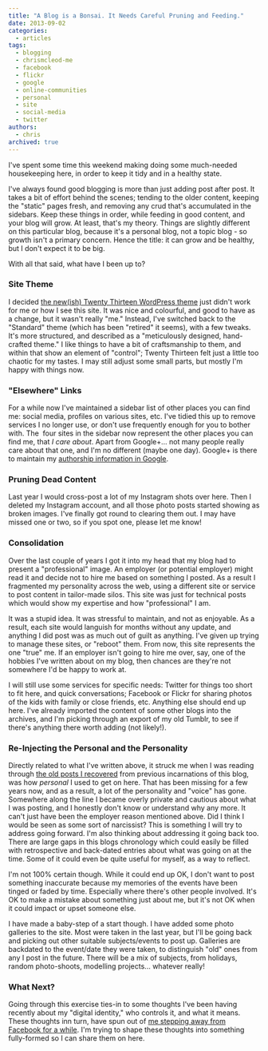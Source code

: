 ```yaml
---
title: "A Blog is a Bonsai. It Needs Careful Pruning and Feeding."
date: 2013-09-02
categories:
  - articles
tags:
  - blogging
  - chrismcleod-me
  - facebook
  - flickr
  - google
  - online-communities
  - personal
  - site
  - social-media
  - twitter
authors:
  - chris
archived: true
---
```


I've spent some time this weekend making doing some much-needed housekeeping here, in order to keep it tidy and in a healthy state.

I've always found good blogging is more than just adding post after post. It takes a bit of effort behind the scenes; tending to the older content, keeping the "static" pages fresh, and removing any crud that's accumulated in the sidebars. Keep these things in order, while feeding in good content, and your blog will grow. At least, that's my theory. Things are slightly different on this particular blog, because it's a personal blog, not a topic blog - so growth isn't a primary concern. Hence the title: it can grow and be healthy, but I don't expect it to be big.

With all that said, what have I been up to?

### Site Theme

I decided [the new(ish) Twenty Thirteen WordPress theme](http://en.blog.wordpress.com/2013/04/25/twenty-thirteen/) just didn't work for me or how I see this site. It was nice and colourful, and good to have as a change, but it wasn't really "me." Instead, I've switched back to the "Standard" theme (which has been "retired" it seems), with a few tweaks. It's more structured, and described as a "meticulously designed, hand-crafted theme." I like things to have a bit of craftsmanship to them, and within that show an element of "control"; Twenty Thirteen felt just a little too chaotic for my tastes. I may still adjust some small parts, but mostly I'm happy with things now.

### "Elsewhere" Links

For a while now I've maintained a sidebar list of other places you can find me: social media, profiles on various sites, etc. I've tidied this up to remove services I no longer use, or don't use frequently enough for you to bother with. The  four sites in the sidebar now represent the other places you can find me, that *I care about*. Apart from Google+... not many people really care about that one, and I'm no different (maybe one day). Google+ is there to maintain my [authorship information in Google](http://www.google.com/insidesearch/features/authorship/index.html).

### Pruning Dead Content

Last year I would cross-post a lot of my Instagram shots over here. Then I deleted my Instagram account, and all those photo posts started showing as broken images. I've finally got round to clearing them out. I may have missed one or two, so if you spot one, please let me know!

### Consolidation

Over the last couple of years I got it into my head that my blog had to present a "professional" image. An employer (or potential employer) might read it and decide not to hire me based on something I posted. As a result I fragmented my personality across the web, using a different site or service to post content in tailor-made silos. This site was just for technical posts which would show my expertise and how "professional" I am.

It was a stupid idea. It was stressful to maintain, and not as enjoyable. As a result, each site would languish for months without any update, and anything I did post was as much out of guilt as anything. I've given up trying to manage these sites, or "reboot" them. From now, this site represents the one "true" me. If an employer isn't going to hire me over, say, one of the hobbies I've written about on my blog, then chances are they're not somewhere I'd be happy to work at.

I will still use some services for specific needs: Twitter for things too short to fit here, and quick conversations; Facebook or Flickr for sharing photos of the kids with family or close friends, etc. Anything else should end up here. I've already imported the content of some other blogs into the archives, and I'm picking through an export of my old Tumblr, to see if there's anything there worth adding (not likely!).

### Re-Injecting the Personal and the Personality

Directly related to what I've written above, it struck me when I was reading through [the old posts I recovered](/blog/a-little-more-for-you-to-read/) from previous incarnations of this blog, was how *personal* I used to get on here. That has been missing for a few years now, and as a result, a lot of the personality and "voice" has gone. Somewhere along the line I became overly private and cautious about what I was posting, and I honestly don't know or understand why any more. It can't just have been the employer reason mentioned above. Did I think I would be seen as some sort of narcissist? This is something I will try to address going forward. I'm also thinking about addressing it going back too. There are large gaps in this blogs chronology which could easily be filled with retrospective and back-dated entries about what was going on at the time. Some of it could even be quite useful for myself, as a way to reflect.

I'm not 100% certain though. While it could end up OK, I don't want to post something inaccurate because my memories of the events have been tinged or faded by time. Especially where there's other people involved. It's OK to make a mistake about something just about me, but it's not OK when it could impact or upset someone else.

I have made a baby-step of a start though. I have added some photo galleries to the site. Most were taken in the last year, but I'll be going back and picking out other suitable subjects/events to post up. Galleries are backdated to the event/date they were taken, to distinguish "old" ones from any I post in the future. There will be a mix of subjects, from holidays, random photo-shoots, modelling projects... whatever really!

### What Next?

Going through this exercise ties-in to some thoughts I've been having recently about my "digital identity," who controls it, and what it means. These thoughts inn turn, have spun out of [me stepping away from Facebook for a while](/blog/forget-deleting-even-deactivating-your-facebook-account-can-be-difficult/ "Forget Deleting: Even Deactivating Your Facebook Account Can Be Difficult"). I'm trying to shape these thoughts into something fully-formed so I can share them on here.

